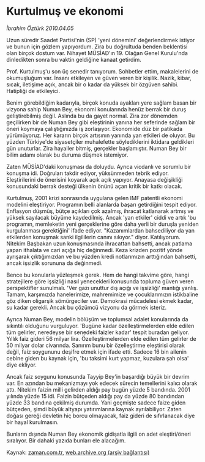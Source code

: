 # Kurtulmuş ve ekonomi

*İbrahim Öztürk 2010.04.05*

<tr><td class="metin" colspan="2" style="padding-top: 20px; padding-left: 5px; ">Uzun süredir Saadet Partisi'nin (SP) 'yeni dönemini' değerlendirmek istiyor ve bunun için gözlem yapıyordum. Zira bu doğrultuda benden beklentisi olan birçok dostum var. Nihayet MÜSİAD'ın 19. Olağan Genel Kurulu'nda dinledikten sonra bu vaktin geldiğine kanaat getirdim.</td></tr><tr><td class="metin" colspan="2" style="padding-top: 20px; padding-left: 5px; "><p>Prof. Kurtulmuş'u son üç senedir tanıyorum. Sohbetler ettim, makalelerini de okumuşluğum var. İnsanı etkileyen ve güven veren bir kişilik. Nazik, kibar, sıcak, iletişime açık, ancak bir o kadar da yüksek bir özgüven sahibi. Hatipliği de etkileyici.
<p>Benim görebildiğim kadarıyla, birçok konuda ayakları yere sağlam basan bir vizyona sahip Numan Bey, ekonomi konularında henüz berrak bir duruş geliştirebilmiş değil. Aslında bu da gayet normal. Zira zor dönemden geçilirken bir de Numan Bey gibi eleştirinin yanına her seferinde sağlam bir öneri koymaya çalıştığınızda iş zorlaşıyor. Ekonomide düz bir patikada yürümüyoruz. Her kararın birçok artısının yanında yan etkileri de oluyor. Bu yüzden Türkiye'de siyasetçiler muhalefette söylediklerini iktidara geldikleri gün unuturlar. Zira hayaller bitmiş, gerçekler başlamıştır. Numan Bey bir bilim adamı olarak bu duruma düşmek istemiyor.
<p>Zaten MÜSİAD'daki konuşması da doluydu. Ayrıca vicdanlı ve sorumlu bir konuşma idi. Doğruları takdir ediyor, yüksünmeden tebrik ediyor. Eleştirilerini de önerisini koyarak açık açık yapıyor. Anayasa değişikliği konusundaki berrak desteği ülkenin önünü açan kritik bir katkı olacak.
<p>Kurtulmuş, 2001 krizi sonrasında uygulana gelen IMF patentli ekonomi modelini eleştiriyor. Programın belli alanlarda başarı getirdiğini tespit ediyor. Enflasyon düşmüş, bütçe açıkları çok azalmış, ihracat katlanarak artmış ve yüksek sayılacak büyüme kaydedilmiş. Ancak 'yan etkiler' ciddi ve artık 'bu programın, memleketin yeni gerçeklerine göre daha yerli bir duruşla yeniden kurgulanması gerektiğini' ifade ediyor. "Kazanımlardan bahsediliyor da yan etkilerden konuşmak sanki ilgililerin canını sıkıyor." diyor. Katılıyorum. Nitekim Başbakan uzun konuşmasında ihracattan bahsetti, ancak patlama yapan ithalata ve cari açığa hiç değinmedi. Keza krizden pozitif yönde ayrışarak çıktığımızdan ve bu yüzden kredi notlarımızın arttığından bahsetti, ancak işsizlik sorununa da değinmedi.
<p>Bence bu konularla yüzleşmek gerek. Hem de hangi takvime göre, hangi stratejilere göre işsizliği nasıl yenecekleri konusunda topluma güven veren perspektifler sunulmalı. 'Ver gazı unuttur dış açığı ve işsizliği' mantığı yanlış. Tamam, karşımızda hanelerimize, mahremimize ve çocuklarımızın istikbaline göz diken oligarşik sömürgeciler var. Demokrasi mücadelesi ekmek kadar, su kadar gerekli. Ancak bu çözümcü vizyonu da görmek isteriz. 
<p>Ayrıca Numan Bey, modelin bölüşüm ve toplumsal adalet konularında da sıkıntılı olduğunu vurguluyor. 'Bugüne kadar özelleştirmelerden elde edilen tüm gelirler, neredeyse bir senedeki faizler kadar' tespit buradan geliyor. Yıllık faiz gideri 56 milyar lira. Özelleştirmelerden elde edilen tüm gelirler de 50 milyar dolar civarında. Sanırım bunu bir özelleştirme eleştirisi olarak değil, faiz soygununu deşifre etmek için ifade etti. Sadece 16 bin ailenin cebine giden bu kaynak için, 'bu taksimi kurt yapmaz, kuzulara şah olsa' diye ekliyor.
<p>Ancak faiz soygunu konusunda Tayyip Bey'in başardığı büyük bir devrim var. En azından bu mekanizmayı yok edecek sürecin temellerini kalıcı olarak attı. Nitekim faizin milli gelirden aldığı pay bugün yüzde 5 bandında. 2001 yılında yüzde 15 idi. Faizin bütçeden aldığı pay da yüzde 80 bandından yüzde 33 bandına çekilmiş durumda. Yani geçmişte sadece faize giden bütçeden, şimdi büyük altyapı yatırımlarına kaynak ayrılabiliyor. Zaten doğası gereği devletin hiç borcu olmayacak, faiz gideri de sıfırlanacak diye bir hayal kurulmasın.
<p>Bunların dışında Numan Bey ekonomik gidişatla ilgili on adet eleştiri/öneri sıralıyor. Bir dahaki yazıda bunları ele alacağım. <br/></p></p></p></p></p></p></p></p></td></tr>

Kaynak: [zaman.com.tr](http://zaman.com.tr/yazar.do?yazino=969429), [web.archive.org (arşiv bağlantısı)](http://web.archive.org/web/20100417220001/http://www.zaman.com.tr:80/yazar.do?yazino=969429)
